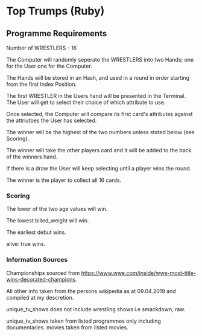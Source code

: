 # Top Trumps (Ruby)

## Programme Requirements

Number of WRESTLERS - 16

The Computer will randomly seperate the WRESTLERS into two Hands; one for the User one for the Computer.

The Hands will be stored in an Hash, and used in a round in order starting from the first Index Position.

The first WRESTLER in the Users hand will be presented in the Terminal. The User will get to select their choice of which attribute to use.

Once selected, the Computer will compare its first card's attributes against the attriutbes the User has selected.

The winner will be the highest of the two numbers unless stated below (see Scoring).

The winner will take the other players card and it will be added to the back of the winners hand.

If there is a draw the User will keep selecting until a player wins the round.

The winner is the player to collect all 16 cards.

### Scoring

The lower of the two age values will win.

The lowest billed_weight will win.

The earliest debut wins.

alive: true wins.

### Information Sources

Championships sourced from https://www.wwe.com/inside/wwe-most-title-wins-decorated-champions.

All other info taken from the persons wikipedia as at 09.04.2019 and compiled at my descretion.

unique_tv_shows does not include wrestling shows i.e smackdown, raw.

unique_tv_shows taken from listed programmes only including documentaries. movies taken from listed movies.
